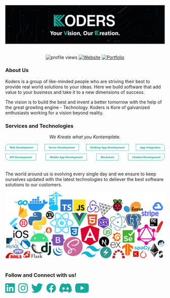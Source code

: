 <div align="center">
<!--  Change w.r.t. branch -->
<img src="https://github.com/koders-in/.github/blob/dev/profile/banner.png">
<p align="center">
  <br>
  <img src="https://komarev.com/ghpvc/?username=koders-in&label=Profile%20Views&color=00ad99&style=flat" alt="profile views"> 
  <a href="https://koders.in" target="_blank"><img alt="Website" src="https://img.shields.io/badge/Visit-Website-00ad99"></a>
  <a href="https://bot.koders.in" target="_blank"><img alt="Portfolio" src="https://img.shields.io/badge/Visit-Portfolio-00ad99"></a>
</p>
</div>
<div align="left">
<h3>About Us</h3>
<p>
Koders is a group of like-minded people who are striving their best to provide real world solutions to your ideas. Here we build software that add value to your business and take it to a new dimensions of success.
</p>
<p>
The vision is to build the best and invent a better tomorrow with the help of the great growling engine - Technology. Koders is Kore of galvanized enthusiasts working for a vision beyond reality.
</p>
</div>
<div align="left">
<h3>Services and Technologies</h3>
<p align="center"><i>We Kreate what you Kontemplate.</i></p>
<!-- TODO => Add Kontact Us URL -->
<a href="https://koders.in" target="_blank"><img alt="Services" src="https://github.com/koders-in/.github/blob/dev/profile/services.png"></a>
<br><br>
<p>
The world around us is evolving every single day and we ensure to keep ourselves updated with the latest technologies to deliever the best software solutions to our customers.
</p>
<!-- TODO => Add Kontact Us URL -->
<a href="https://koders.in" target="_blank"><img alt="Tech We Use" src="https://github.com/koders-in/.github/blob/dev/profile/tech-we-use.png"></a>
<br><br>
</div>
<h3>Follow and Connect with us!</h3>
<a title="LinkedIn" href="https://www.linkedin.com/company/koders-in/" target="_blank"><img align="center" src="https://github.com/koders-in/.github/blob/dev/profile/socials/linkedin.png" alt="koders-in" height="30px" width="30px"/></a>&ensp;
<a title="Instagram" href="https://www.instagram.com/koders_in/" target="_blank"><img align="center" src="https://github.com/koders-in/.github/blob/dev/profile/socials/instagram.png" alt="koders_in" height="30px" width="30px"/></a>&ensp;
<a title="Twitter" href="https://twitter.com/KodersHQ" target="_blank"><img align="center" src="https://github.com/koders-in/.github/blob/dev/profile/socials/twitter.png" alt="KodersHQ" height="30px" width="36.91px"/></a>&ensp;
<a title="Facebook" href="https://www.facebook.com/kodersin" target="_blank"><img align="center" src="https://github.com/koders-in/.github/blob/dev/profile/socials/facebook.png" alt="kodersin" height="30px" width="30px"/></a>&ensp;
<a title="Discord" href="https://dsc.gg/koders" target="_blank"><img align="center" src="https://github.com/koders-in/.github/blob/dev/profile/socials/discord.png" alt="koders" height="30px" width="39.36px"/></a>&ensp;
<a title="YouTube" href="https://www.youtube.com/channel/UCZ5abFiwqKyJLIQ1Jqb6bNg" target="_blank"><img align="center" src="https://github.com/koders-in/.github/blob/dev/profile/socials/youtube.png" alt="Koders" height="30px" width="42.58px"/></a>
</div>
